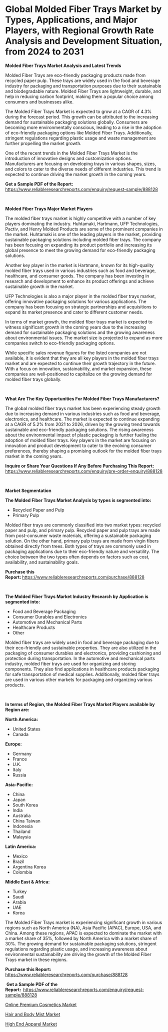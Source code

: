 <p><h1>Global Molded Fiber Trays Market by Types, Applications, and Major Players, with Regional Growth Rate Analysis and Development Situation, from 2024 to 2031</h1></p><p><strong>Molded Fiber Trays Market Analysis and Latest Trends</strong></p>
<p><p>Molded Fiber Trays are eco-friendly packaging products made from recycled paper pulp. These trays are widely used in the food and beverage industry for packaging and transportation purposes due to their sustainable and biodegradable nature. Molded Fiber Trays are lightweight, durable, and help in reducing carbon footprint, making them a popular choice among consumers and businesses alike.</p><p>The Molded Fiber Trays Market is expected to grow at a CAGR of 4.3% during the forecast period. This growth can be attributed to the increasing demand for sustainable packaging solutions globally. Consumers are becoming more environmentally conscious, leading to a rise in the adoption of eco-friendly packaging options like Molded Fiber Trays. Additionally, stringent regulations regarding plastic usage and waste management are further propelling the market growth.</p><p>One of the recent trends in the Molded Fiber Trays Market is the introduction of innovative designs and customization options. Manufacturers are focusing on developing trays in various shapes, sizes, and colors to cater to the diverse needs of different industries. This trend is expected to continue driving the market growth in the coming years.</p></p>
<p><strong>Get a Sample PDF of the Report:&nbsp;</strong> <a href="https://www.reliableresearchreports.com/enquiry/request-sample/888128">https://www.reliableresearchreports.com/enquiry/request-sample/888128</a></p>
<p>&nbsp;</p>
<p><strong>Molded Fiber Trays Major Market Players</strong></p>
<p><p>The molded fiber trays market is highly competitive with a number of key players dominating the industry. Huhtamaki, Hartmann, UFP Technologies, Pactiv, and Henry Molded Products are some of the prominent companies in the market. Huhtamaki is one of the leading players in the market, providing sustainable packaging solutions including molded fiber trays. The company has been focusing on expanding its product portfolio and increasing its global presence to meet the growing demand for eco-friendly packaging solutions.</p><p>Another key player in the market is Hartmann, known for its high-quality molded fiber trays used in various industries such as food and beverage, healthcare, and consumer goods. The company has been investing in research and development to enhance its product offerings and achieve sustainable growth in the market.</p><p>UFP Technologies is also a major player in the molded fiber trays market, offering innovative packaging solutions for various applications. The company has been focusing on strategic partnerships and acquisitions to expand its market presence and cater to different customer needs.</p><p>In terms of market growth, the molded fiber trays market is expected to witness significant growth in the coming years due to the increasing demand for sustainable packaging solutions and the growing awareness about environmental issues. The market size is projected to expand as more companies switch to eco-friendly packaging options.</p><p>While specific sales revenue figures for the listed companies are not available, it is evident that they are all key players in the molded fiber trays market and are expected to continue their growth trajectory in the future. With a focus on innovation, sustainability, and market expansion, these companies are well-positioned to capitalize on the growing demand for molded fiber trays globally.</p></p>
<p>&nbsp;</p>
<p><strong>What Are The Key Opportunities For Molded Fiber Trays Manufacturers?</strong></p>
<p><p>The global molded fiber trays market has been experiencing steady growth due to increasing demand in various industries such as food and beverage, electronics, and healthcare. The market is expected to continue expanding at a CAGR of 5.2% from 2021 to 2026, driven by the growing trend towards sustainable and eco-friendly packaging solutions. The rising awareness about the environmental impact of plastic packaging is further fueling the adoption of molded fiber trays. Key players in the market are focusing on innovation and product development to cater to the evolving consumer preferences, thereby shaping a promising outlook for the molded fiber trays market in the coming years.</p></p>
<p><strong>Inquire or Share Your Questions If Any Before Purchasing This Report:</strong> <a href="https://www.reliableresearchreports.com/enquiry/pre-order-enquiry/888128">https://www.reliableresearchreports.com/enquiry/pre-order-enquiry/888128</a></p>
<p>&nbsp;</p>
<p><strong>Market Segmentation</strong></p>
<p><strong>The Molded Fiber Trays Market Analysis by types is segmented into:</strong></p>
<p><ul><li>Recycled Paper and Pulp</li><li>Primary Pulp</li></ul></p>
<p><p>Molded fiber trays are commonly classified into two market types: recycled paper and pulp, and primary pulp. Recycled paper and pulp trays are made from post-consumer waste materials, offering a sustainable packaging solution. On the other hand, primary pulp trays are made from virgin fibers obtained directly from trees. Both types of trays are commonly used in packaging applications due to their eco-friendly nature and versatility. The choice between the two types often depends on factors such as cost, availability, and sustainability goals.</p></p>
<p><strong>Purchase this Report:&nbsp;</strong><a href="https://www.reliableresearchreports.com/purchase/888128">https://www.reliableresearchreports.com/purchase/888128</a></p>
<p>&nbsp;</p>
<p><strong>The Molded Fiber Trays Market Industry Research by Application is segmented into:</strong></p>
<p><ul><li>Food and Beverage Packaging</li><li>Consumer Durables and Electronics</li><li>Automotive and Mechanical Parts</li><li>Healthcare Products</li><li>Other</li></ul></p>
<p><p>Molded fiber trays are widely used in food and beverage packaging due to their eco-friendly and sustainable properties. They are also utilized in the packaging of consumer durables and electronics, providing cushioning and protection during transportation. In the automotive and mechanical parts industry, molded fiber trays are used for organizing and storing components. They also find applications in healthcare products packaging for safe transportation of medical supplies. Additionally, molded fiber trays are used in various other markets for packaging and organizing various products.</p></p>
<p>&nbsp;</p>
<p><strong>In terms of Region, the Molded Fiber Trays Market Players available by Region are:</strong></p>
<p>
    <p> <strong> North America: </strong>
        <ul>
            <li>United States</li>
            <li>Canada</li>
        </ul>
        </p> 
    <p> <strong> Europe: </strong>
        <ul>
            <li>Germany</li>
            <li>France</li>
            <li>U.K.</li>
            <li>Italy</li>
            <li>Russia</li>
        </ul>
        </p> 
    <p> <strong> Asia-Pacific: </strong>
        <ul>
            <li>China</li>
            <li>Japan</li>
            <li>South Korea</li>
            <li>India</li>
            <li>Australia</li>
            <li>China Taiwan</li>
            <li>Indonesia</li>
            <li>Thailand</li>
            <li>Malaysia</li>
        </ul>
        </p> 
    <p> <strong> Latin America: </strong>
        <ul>
            <li>Mexico</li>
            <li>Brazil</li>
            <li>Argentina Korea</li>
            <li>Colombia</li>
        </ul>
        </p> 
    <p> <strong> Middle East & Africa: </strong>
        <ul>
            <li>Turkey</li>
            <li>Saudi</li>
            <li>Arabia</li>
            <li>UAE</li>
            <li>Korea</li>
        </ul>
    </p>
    </p>
<p><p>The Molded Fiber Trays market is experiencing significant growth in various regions such as North America (NA), Asia Pacific (APAC), Europe, USA, and China. Among these regions, APAC is expected to dominate the market with a market share of 35%, followed by North America with a market share of 30%. The growing demand for sustainable packaging solutions, stringent regulations regarding plastic usage, and increasing awareness about environmental sustainability are driving the growth of the Molded Fiber Trays market in these regions.</p></p>
<p><strong>Purchase this Report: </strong><a href="https://www.reliableresearchreports.com/purchase/888128">https://www.reliableresearchreports.com/purchase/888128</a></p>
<p>&nbsp;<strong>Get a Sample PDF of the Report:&nbsp;&nbsp;</strong><a href="https://www.reliableresearchreports.com/enquiry/request-sample/888128">https://www.reliableresearchreports.com/enquiry/request-sample/888128</a></p>
<p><strong></strong></p>
<p><p><a href="https://view.publitas.com/reportprime-1/online-premium-cosmetics-market-centers-on-aspects-such-as-market-growth-market-share-market-opportunity-and-projected-forecasts-spanning-from-2023-to-2030/">Online Premium Cosmetics Market</a></p><p><a href="https://view.publitas.com/reportprime-1/hair-and-body-mist-market-research-report-provides-thorough-industry-overview-which-offers-an-in-depth-analysis-of-product-trends-and-new-market-divisions/">Hair and Body Mist Market</a></p><p><a href="https://view.publitas.com/reportprime-1/high-end-apparel-market-size-and-examines-its-market-scope-with-a-primary-focus-on-growth-opportunities-and-forecasted-trends-spanning-from-2023-to-2030/">High End Apparel Market</a></p></p>